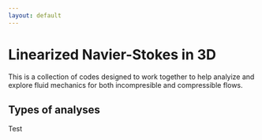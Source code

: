 ```yaml
---
layout: default
---
```


# Linearized Navier-Stokes in 3D

This is a collection of codes designed to work together to help analyize 
and explore fluid mechanics for both incompresible and compressible flows.

## Types of analyses

Test
